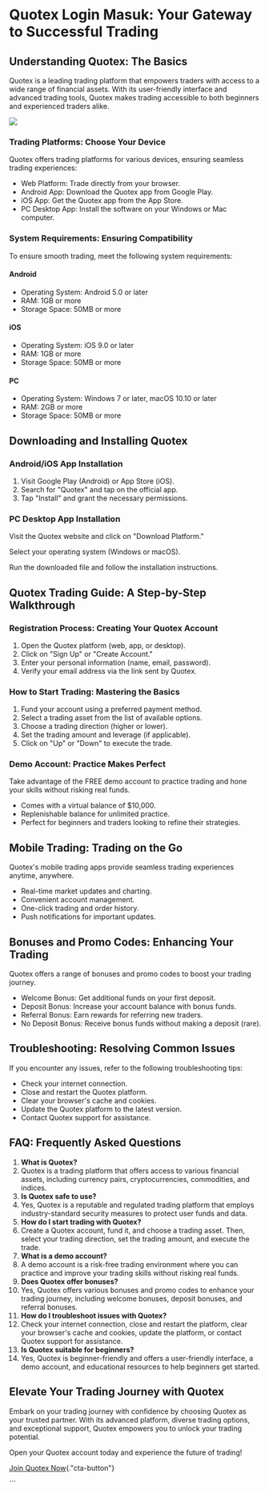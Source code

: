 # Quotex Login Masuk: Your Gateway to Successful Trading

## Understanding Quotex: The Basics

Quotex is a leading trading platform that empowers traders with access
to a wide range of financial assets. With its user-friendly interface
and advanced trading tools, Quotex makes trading accessible to both
beginners and experienced traders alike.

[![](https://static.quotex.io/files/12_en/300_250.jpg)](https://traff.sbs/brokerqxlid)

### Trading Platforms: Choose Your Device

Quotex offers trading platforms for various devices, ensuring seamless
trading experiences:

-   Web Platform: Trade directly from your browser.
-   Android App: Download the Quotex app from Google Play.
-   iOS App: Get the Quotex app from the App Store.
-   PC Desktop App: Install the software on your Windows or Mac
    computer.

### System Requirements: Ensuring Compatibility

To ensure smooth trading, meet the following system requirements:

#### Android

-   Operating System: Android 5.0 or later
-   RAM: 1GB or more
-   Storage Space: 50MB or more

#### iOS

-   Operating System: iOS 9.0 or later
-   RAM: 1GB or more
-   Storage Space: 50MB or more

#### PC

-   Operating System: Windows 7 or later, macOS 10.10 or later
-   RAM: 2GB or more
-   Storage Space: 50MB or more

## Downloading and Installing Quotex

### Android/iOS App Installation

1.  Visit Google Play (Android) or App Store (iOS).
2.  Search for "Quotex" and tap on the official app.
3.  Tap "Install" and grant the necessary permissions.

### PC Desktop App Installation

Visit the Quotex website and click on "Download Platform."

Select your operating system (Windows or macOS).

Run the downloaded file and follow the installation instructions.

## Quotex Trading Guide: A Step-by-Step Walkthrough

### Registration Process: Creating Your Quotex Account

1.  Open the Quotex platform (web, app, or desktop).
2.  Click on "Sign Up" or "Create Account."
3.  Enter your personal information (name, email, password).
4.  Verify your email address via the link sent by Quotex.

### How to Start Trading: Mastering the Basics

1.  Fund your account using a preferred payment method.
2.  Select a trading asset from the list of available options.
3.  Choose a trading direction (higher or lower).
4.  Set the trading amount and leverage (if applicable).
5.  Click on "Up" or "Down" to execute the trade.

### Demo Account: Practice Makes Perfect

Take advantage of the FREE demo account to practice trading and hone
your skills without risking real funds.

-   Comes with a virtual balance of \$10,000.
-   Replenishable balance for unlimited practice.
-   Perfect for beginners and traders looking to refine their
    strategies.

## Mobile Trading: Trading on the Go

Quotex\'s mobile trading apps provide seamless trading experiences
anytime, anywhere.

-   Real-time market updates and charting.
-   Convenient account management.
-   One-click trading and order history.
-   Push notifications for important updates.

## Bonuses and Promo Codes: Enhancing Your Trading

Quotex offers a range of bonuses and promo codes to boost your trading
journey.

-   Welcome Bonus: Get additional funds on your first deposit.
-   Deposit Bonus: Increase your account balance with bonus funds.
-   Referral Bonus: Earn rewards for referring new traders.
-   No Deposit Bonus: Receive bonus funds without making a deposit
    (rare).

## Troubleshooting: Resolving Common Issues

If you encounter any issues, refer to the following troubleshooting
tips:

-   Check your internet connection.
-   Close and restart the Quotex platform.
-   Clear your browser\'s cache and cookies.
-   Update the Quotex platform to the latest version.
-   Contact Quotex support for assistance.

## FAQ: Frequently Asked Questions

1.  **What is Quotex?**
2.  Quotex is a trading platform that offers access to various financial
    assets, including currency pairs, cryptocurrencies, commodities, and
    indices.
3.  **Is Quotex safe to use?**
4.  Yes, Quotex is a reputable and regulated trading platform that
    employs industry-standard security measures to protect user funds
    and data.
5.  **How do I start trading with Quotex?**
6.  Create a Quotex account, fund it, and choose a trading asset. Then,
    select your trading direction, set the trading amount, and execute
    the trade.
7.  **What is a demo account?**
8.  A demo account is a risk-free trading environment where you can
    practice and improve your trading skills without risking real funds.
9.  **Does Quotex offer bonuses?**
10. Yes, Quotex offers various bonuses and promo codes to enhance your
    trading journey, including welcome bonuses, deposit bonuses, and
    referral bonuses.
11. **How do I troubleshoot issues with Quotex?**
12. Check your internet connection, close and restart the platform,
    clear your browser\'s cache and cookies, update the platform, or
    contact Quotex support for assistance.
13. **Is Quotex suitable for beginners?**
14. Yes, Quotex is beginner-friendly and offers a user-friendly
    interface, a demo account, and educational resources to help
    beginners get started.

## Elevate Your Trading Journey with Quotex

Embark on your trading journey with confidence by choosing Quotex as
your trusted partner. With its advanced platform, diverse trading
options, and exceptional support, Quotex empowers you to unlock your
trading potential.

Open your Quotex account today and experience the future of trading!

[Join Quotex
Now](\%22https://traff.sbs/brokerqxsignup\%22){."cta-button"}

\`\`\`

